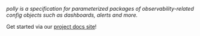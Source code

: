_polly is a specification for parameterized packages of observability-related config objects such as dashboards, alerts and more._

Get started via our [project docs site](https://pollypkg.github.io/polly/)!

